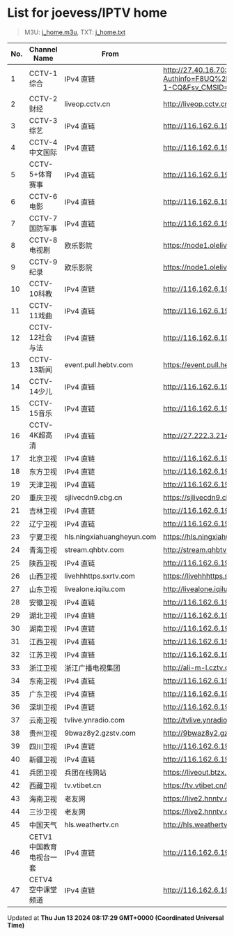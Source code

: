 # List for **joevess/IPTV home**

> M3U: [j_home.m3u](/j_home.m3u), TXT: [j_home.txt](/txt/j_home.txt)

| No. | Channel Name | From | Source |
| --- | ------------ | ---- | ------ |
| 1 | CCTV-1综合 | IPv4 直链 | <http://27.40.16.70:8114/GD_CUCC/G_CCTV-1-CQ.m3u8?Authinfo=F8UQ%2BEevMmd%2FnekE5YOOKkjJ6yQpJZ9CGFM9sHS3VdiLvaf2eXKnEWpoNjJ53rwe&p=GITV&area=GD_CUCC&partnerCode=GD_CUCC&token=0C760427464F16BC52147D30B20FE4AFCF076375187B56B35E8BDB02A2F6902DE9292062EA71D873A44BBEEB2412BDB1EC6FB05780A8EA269429663960F75A0E38AD629F8C7EE56B792DC687DBB007AA5A7E6BA759697151C58F0015A49D684681688F54CF181FEA9885C669F98E6157C28D65F01F79AD703ABEC36AB5501CEAAAA270038E8B9D34B33962FE84B6D2A996DBE32DF2BA88F913DE2ED98DD12A30&version=0.0.0.0&apkVersion=4.2.33&mac=fc:57:03:56:49:16&multicast=0&platform=LIVE&gAreaId=CHN&gAppChannel=DEFAULT&gSoftTermId=TERMINAL&gManufacturer=Hisense&gModel=IP108H&gMac=fc:57:03:56:49:16&gStbId=00000444000710800001FC5703564916&gOsType=android&gOsVersion=4.4.2&gApiLevel=19&gAppVersionCode=4233&gAppVersionName=4.2.33&gDowngrade=EMERGENCY&gProductLineCode=LIVOD&gRomVersion=3.17.2.4602&gTimestamp=1715183611097&gRequests=1&gThirdPartyCDN=0&gGroupCode=&gUserId=002040101532912&isIty=1&gCityCode=DEFAULT&verType=0&Fsv_Tgid=517e65f76ef0fc78&FvSeid=77fd5578ee7feea2&Fsv_filetype=1&Fsv_ctype=LIVES&Fsv_cid=4276&Fsv_chan_hls_se_idx=60&Fsv_TBt=8466552&Fsv_ShiftEnable=1&Fsv_ShiftTsp=120&Fsv_SV_PARAM1=0&Fsv_otype=0&Provider_id=GD_CUCC&Pcontent_id=G_CCTV-1-CQ&Fsv_CMSID=GD_CUCC> |
| 2 | CCTV-2财经 | liveop.cctv.cn | <http://liveop.cctv.cn/hls/CCTV28bee868714f04ea2af79947bb9b46fc3H/playlist.m3u8> |
| 3 | CCTV-3综艺 | IPv4 直链 | <http://116.162.6.192/4403-txt.otvstream.otvcloud.com/otv/skcc/live/channel3/1300.m3u8> |
| 4 | CCTV-4中文国际 | IPv4 直链 | <http://116.162.6.192/4403-txt.otvstream.otvcloud.com/otv/skcc/live/channel4/1300.m3u8> |
| 5 | CCTV-5+体育赛事 | IPv4 直链 | <http://116.162.6.192/4403-txt.otvstream.otvcloud.com/otv/skcc/live/channel13/1300.m3u8> |
| 6 | CCTV-6电影 | IPv4 直链 | <http://116.162.6.192/4403-txt.otvstream.otvcloud.com/otv/skcc/live/channel6/1300.m3u8> |
| 7 | CCTV-7国防军事 | IPv4 直链 | <http://116.162.6.192/4403-txt.otvstream.otvcloud.com/otv/skcc/live/channel7/1300.m3u8> |
| 8 | CCTV-8电视剧 | 欧乐影院 | <https://node1.olelive.com:6443/live/CCTV8HD/hls.m3u8> |
| 9 | CCTV-9纪录 | 欧乐影院 | <https://node1.olelive.com:6443/live/CCTV9HD/hls.m3u8> |
| 10 | CCTV-10科教 | IPv4 直链 | <http://116.162.6.192/4403-txt.otvstream.otvcloud.com/otv/skcc/live/channel10/1300.m3u8> |
| 11 | CCTV-11戏曲 | IPv4 直链 | <http://116.162.6.192/4403-txt.otvstream.otvcloud.com/otv/skcc/live/channel41/1300.m3u8> |
| 12 | CCTV-12社会与法 | IPv4 直链 | <http://116.162.6.192/4403-txt.otvstream.otvcloud.com/otv/skcc/live/channel11/1300.m3u8> |
| 13 | CCTV-13新闻 | event.pull.hebtv.com | <https://event.pull.hebtv.com/jishi/cp4.m3u8> |
| 14 | CCTV-14少儿 | IPv4 直链 | <http://116.162.6.192/4403-txt.otvstream.otvcloud.com/otv/skcc/live/channel12/1300.m3u8> |
| 15 | CCTV-15音乐 | IPv4 直链 | <http://116.162.6.192/4403-txt.otvstream.otvcloud.com/otv/skcc/live/channel40/1300.m3u8> |
| 16 | CCTV-4K超高清 | IPv4 直链 | <http://27.222.3.214/liveali-tp4k.cctv.cn/live/4K10M.stream/playlist.m3u8> |
| 17 | 北京卫视 | IPv4 直链 | <http://116.162.6.192/4403-txt.otvstream.otvcloud.com/otv/skcc/live/channel24/1300.m3u8> |
| 18 | 东方卫视 | IPv4 直链 | <http://116.162.6.192/4403-txt.otvstream.otvcloud.com/otv/skcc/live/channel26/1300.m3u8> |
| 19 | 天津卫视 | IPv4 直链 | <http://116.162.6.192/4403-txt.otvstream.otvcloud.com/otv/skcc/live/channel28/1300.m3u8> |
| 20 | 重庆卫视 | sjlivecdn9.cbg.cn | <https://sjlivecdn9.cbg.cn/202406100954/app_2/_definst_/ls_2.stream/chunklist.m3u8> |
| 21 | 吉林卫视 | IPv4 直链 | <http://116.162.6.192/4403-txt.otvstream.otvcloud.com/otv/skcc/live/channel20/2300.m3u8> |
| 22 | 辽宁卫视 | IPv4 直链 | <http://116.162.6.192/4403-txt.otvstream.otvcloud.com/otv/skcc/live/channel32/1300.m3u8> |
| 23 | 宁夏卫视 | hls.ningxiahuangheyun.com | <https://hls.ningxiahuangheyun.com/live/nxws1M.m3u8> |
| 24 | 青海卫视 | stream.qhbtv.com | <http://stream.qhbtv.com/qhws/sd/live.m3u8?_upt=bb7a87351717991430> |
| 25 | 陕西卫视 | IPv4 直链 | <http://116.162.6.192/4403-txt.otvstream.otvcloud.com/otv/skcc/live/channel55/1300.m3u8> |
| 26 | 山西卫视 | livehhhttps.sxrtv.com | <https://livehhhttps.sxrtv.com/lsdream/q8RVWgs/1000/u3sh8sV.m3u8> |
| 27 | 山东卫视 | livealone.iqilu.com | <http://livealone.iqilu.com/iqilu/sdtvhjOF03kn.m3u8> |
| 28 | 安徽卫视 | IPv4 直链 | <http://116.162.6.192/4403-txt.otvstream.otvcloud.com/otv/skcc/live/channel23/1300.m3u8> |
| 29 | 湖北卫视 | IPv4 直链 | <http://116.162.6.192/4403-txt.otvstream.otvcloud.com/otv/skcc/live/channel21/1300.m3u8> |
| 30 | 湖南卫视 | IPv4 直链 | <http://116.162.6.192/4403-txt.otvstream.otvcloud.com/otv/skcc/live/channel25/1300.m3u8> |
| 31 | 江西卫视 | IPv4 直链 | <http://116.162.6.191/yun-live.jxtvcn.com.cn/live/tv_jxtv1.m3u8> |
| 32 | 江苏卫视 | IPv4 直链 | <http://116.162.6.192/4403-txt.otvstream.otvcloud.com/otv/skcc/live/channel18/1300.m3u8> |
| 33 | 浙江卫视 | 浙江广播电视集团 | <http://ali-m-l.cztv.com/channels/lantian/channel001/1080p.m3u8> |
| 34 | 东南卫视 | IPv4 直链 | <http://116.162.6.192/4403-txt.otvstream.otvcloud.com/otv/skcc/live/channel80/1300.m3u8> |
| 35 | 广东卫视 | IPv4 直链 | <http://116.162.6.192/4403-txt.otvstream.otvcloud.com/otv/skcc/live/channel16/1300.m3u8> |
| 36 | 深圳卫视 | IPv4 直链 | <http://116.162.6.192/4403-txt.otvstream.otvcloud.com/otv/skcc/live/channel17/1300.m3u8> |
| 37 | 云南卫视 | tvlive.ynradio.com | <http://tvlive.ynradio.com/live/yunnanweishi/chunks.m3u8> |
| 38 | 贵州卫视 | 9bwaz8y2.gzstv.com | <http://9bwaz8y2.gzstv.com/live/CH01_lo.m3u8?txSecret=2174251fbce077a5d3ec79f6ce0a49bf&txTime=6666680F> |
| 39 | 四川卫视 | IPv4 直链 | <http://116.162.6.192/4403-txt.otvstream.otvcloud.com/otv/skcc/live/channel31/2300.m3u8> |
| 40 | 新疆卫视 | IPv4 直链 | <http://116.162.6.192/4403-txt.otvstream.otvcloud.com/otv/skcc/live/channel64/1300.m3u8> |
| 41 | 兵团卫视 | 兵团在线网站 | <https://liveout.btzx.com.cn/62ds9e/yil08g.m3u8> |
| 42 | 西藏卫视 | tv.vtibet.cn | <https://tv.vtibet.cn/live/vuXz3cg3TmRUYg.m3u8?secret=750c44aa816c96bd8f16cd5dfc0f4c5a&time=66666d31> |
| 43 | 海南卫视 | 老友网 | <https://live2.hnntv.cn/srs/tv/lywsgq.m3u8?_upt=8a1954221717994058> |
| 44 | 三沙卫视 | 老友网 | <https://live2.hnntv.cn/srs/tv/ssws.m3u8?_upt=aae205801717992813> |
| 45 | 中国天气 | hls.weathertv.cn | <http://hls.weathertv.cn/tslslive/qCFIfHB/hls/live_sd.m3u8> |
| 46 | CETV1中国教育电视台一套 | IPv4 直链 | <http://116.162.6.192/4403-txt.otvstream.otvcloud.com/otv/skcc/live/channel33/1300.m3u8> |
| 47 | CETV4空中课堂频道 | IPv4 直链 | <http://116.162.6.192/4403-txt.otvstream.otvcloud.com/otv/skcc/live/channel38/1300.m3u8> |

Updated at **Thu Jun 13 2024 08:17:29 GMT+0000 (Coordinated Universal Time)**
